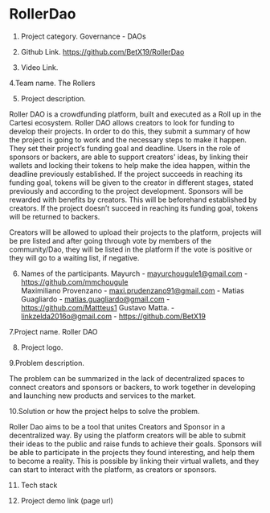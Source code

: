 # RollerDao
1. Project category. 
Governance - DAOs

2. Github Link.
https://github.com/BetX19/RollerDao 

3. Video Link.



4.Team name. 
The Rollers

5. Project description.

Roller DAO is a crowdfunding platform, built and executed as a Roll up in the Cartesi ecosystem. 
Roller DAO allows creators to look for funding to develop their projects. In order to do this, they submit a summary of how the project is going to work and the necessary steps to make it happen.  They set their project’s funding goal and deadline. 
Users in the role of sponsors or backers, are able to support creators' ideas, by linking their wallets and locking their tokens to help make the idea happen, within the deadline previously established. 
If the project succeeds in reaching its funding goal, tokens will be given to the creator in different stages, stated previously and according to the project development. Sponsors will be rewarded with benefits by creators. This will be beforehand established by creators.
If the project doesn’t succeed in reaching its funding goal, tokens will be returned to backers.


Creators will be allowed to upload their projects to the platform, projects will be pre listed and after going through vote by members of the community/Dao, they will be listed in the platform  if the vote is positive or they will go to a waiting list, if negative.

 

6. Names of the participants.
Mayurch - mayurchougule1@gmail.com - https://github.com/mmchougule  
Maximiliano Provenzano - maxi.prudenzano91@gmail.com - 
Matias Guagliardo - matias.guagliardo@gmail.com - https://github.com/Mattteus1 
Gustavo Matta. - linkzelda2016o@gmail.com - https://github.com/BetX19 


7.Project name.
Roller DAO

8. Project logo.




9.Problem description. 

The problem can be summarized in the lack of decentralized spaces to connect creators and sponsors or backers, to work together in developing and launching new products and services to the market. 


10.Solution or how the project helps to solve the problem. 

Roller Dao aims to be a tool that unites Creators and Sponsor in a decentralized way. By using the platform creators will be able to submit their ideas to the public and raise funds to achieve their goals. Sponsors will be able to participate in the projects they found interesting, and help them to become a reality. This is possible by linking their virtual wallets, and they can start to interact with the platform, as creators or sponsors.


11. Tech stack


12. Project demo link (page url)

